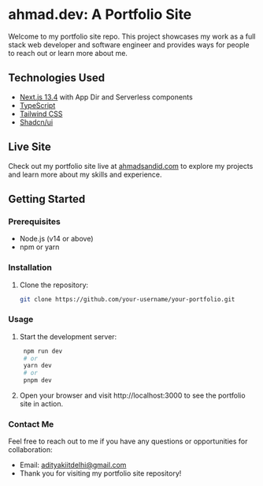 # ahmad.dev: A Portfolio Site

Welcome to my portfolio site repo. This project showcases my work as a full stack web developer and software engineer and provides ways for people to reach out or learn more about me.

## Technologies Used

- [Next.js 13.4](https://nextjs.org/) with App Dir and Serverless components
- [TypeScript](https://www.typescriptlang.org/)
- [Tailwind CSS](https://tailwindcss.com/)
- [Shadcn/ui](https://github.com/shadcn/ui)

## Live Site

Check out my portfolio site live at [ahmadsandid.com](https://ahmadsandid.com) to explore my projects and learn more about my skills and experience.

## Getting Started

### Prerequisites

- Node.js (v14 or above)
- npm or yarn

### Installation

1. Clone the repository:

   ```bash
   git clone https://github.com/your-username/your-portfolio.git
   ```

### Usage

1. Start the development server:

   ```bash
    npm run dev
    # or
    yarn dev
    # or
    pnpm dev
   ```

2. Open your browser and visit http://localhost:3000 to see the portfolio site in action.

### Contact Me

Feel free to reach out to me if you have any questions or opportunities for collaboration:

- Email: adityakiitdelhi@gmail.com
- Thank you for visiting my portfolio site repository!
